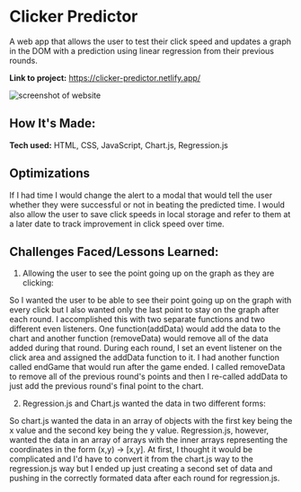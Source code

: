 # Clicker Predictor
A web app that allows the user to test their click speed and updates a graph in the DOM with a prediction using linear regression from their previous rounds.

**Link to project:** https://clicker-predictor.netlify.app/

![screenshot of website](https://ryangibbons.netlify.app/assets/images/clicker.gif)

## How It's Made:

**Tech used:** HTML, CSS, JavaScript, Chart.js, Regression.js

## Optimizations
If I had time I would change the alert to a modal that would tell the user whether they were successful or not in beating the predicted time. I would also allow the user to save click speeds in local storage and refer to them at a later date to track improvement in click speed over time.

## Challenges Faced/Lessons Learned:

1. Allowing the user to see the point going up on the graph as they are clicking:

So I wanted the user to be able to see their point going up on the graph with every click but I also wanted only the last point to stay on the graph after each round. I accomplished this with two separate functions and two different even listeners. One function(addData) would add the data to the chart and another function (removeData) would remove all of the data added during that round. During each round, I set an event listener on the click area and assigned the addData function to it. I had another function called endGame that would run after the game ended. I called removeData to remove all of the previous round's points and then I re-called addData to just add the previous round's final point to the chart.  

2. Regression.js and Chart.js wanted the data in two different forms:

So chart.js wanted the data in an array of objects with the first key being the x value and the second key being the y value. Regression.js, however, wanted the data in an array of arrays with the inner arrays representing the coordinates in the form (x,y) -> [x,y]. At first, I thought it would be complicated and I'd have to convert it from the chart.js way to the regression.js way but I ended up just creating a second set of data and pushing in the correctly formated data after each round for regression.js. 
